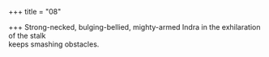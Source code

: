 +++
title = "08"

+++
Strong-necked, bulging-bellied, mighty-armed Indra in the exhilaration  of the stalk  
keeps smashing obstacles.  